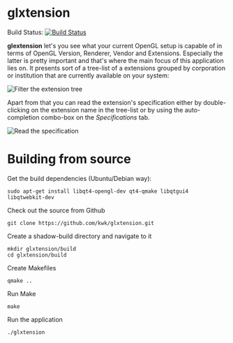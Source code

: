 # glxtension
Build Status: [![Build Status](https://secure.travis-ci.org/kwk/glxtension.png?branch=master)](http://travis-ci.org/kwk/glxtension)

**glextension** let's you see what your current OpenGL setup is capable of in terms of OpenGL Version, Renderer, Vendor and Extensions. Especially the latter is pretty important and that's where the main focus of this application lies on. It presents sort of a tree-list of a extensions grouped by corporation or institution that are currently available on your system:

![Filter the extension tree][filter_extension_tree]

Apart from that you can read the extension's specification either by double-clicking on the extension name in the tree-list or by using the auto-completion combo-box on the *Specifications* tab.

![Read the specification][read_extension_spec]

# Building from source

Get the build dependencies (Ubuntu/Debian way):

    sudo apt-get install libqt4-opengl-dev qt4-qmake libqtgui4 libqtwebkit-dev

Check out the source from Github

    git clone https://github.com/kwk/glxtension.git

Create a shadow-build directory and navigate to it

    mkdir glxtension/build
    cd glxtension/build

Create Makefiles

    qmake ..

Run Make

    make

Run the application

    ./glxtension

[filter_extension_tree]: https://raw.github.com/kwk/glxtension/master/resources/screenshots/filter_extension_tree.png "Filter the extension tree"
[read_extension_spec]: https://raw.github.com/kwk/glxtension/master/resources/screenshots/read_extension_spec.png "Read the extension specification"

